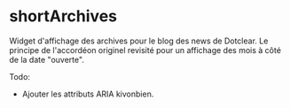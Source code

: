 # shortArchives

Widget d'affichage des archives pour le blog des news de Dotclear. Le principe de l'accordéon originel revisité pour un affichage des mois à côté de la date "ouverte".

Todo: 

* Ajouter les attributs ARIA kivonbien.
